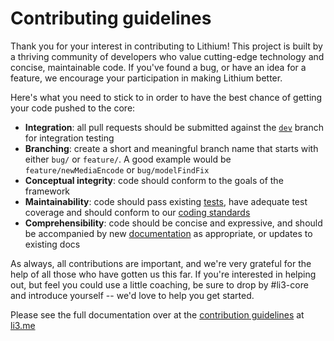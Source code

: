 # Contributing guidelines

Thank you for your interest in contributing to Lithium! This project is built by a thriving community of developers who value cutting-edge technology and concise, maintainable code. If you've found a bug, or have an idea for a feature, we encourage your participation in making Lithium better.

Here's what you need to stick to in order to have the best chance of getting your code pushed to the core:

 * **Integration**: all pull requests should be submitted against the [`dev`](https://github.com/UnionOfRAD/lithium/tree/dev) branch for integration testing
 * **Branching**: create a short and meaningful branch name that starts with either `bug/` or `feature/`. A good example would be `feature/newMediaEncode` or `bug/modelFindFix`
 * **Conceptual integrity**: code should conform to the goals of the framework
 * **Maintainability**: code should pass existing [tests](https://github.com/UnionOfRAD/lithium/wiki/Spec%3A-Testing), have adequate test coverage and should conform to our [coding standards](https://github.com/UnionOfRAD/lithium/wiki/Spec%3A-Coding)
 * **Comprehensibility**: code should be concise and expressive, and should be accompanied by new [documentation](https://github.com/UnionOfRAD/lithium/wiki/Spec%3A-Documenting) as appropriate, or updates to existing docs

As always, all contributions are important, and we're very grateful for the help of all those who have gotten us this far. If you're interested in helping out, but feel you could use a little coaching, be sure to drop by #li3-core and introduce yourself -- we'd love to help you get started.

Please see the full documentation over at the [contribution guidelines](http://li3.me/docs/manual/appendices/contributing.wiki) at [li3.me](http://li3.me/)
